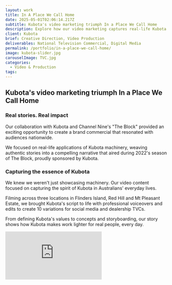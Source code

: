```yaml
---
layout: work
title: In A Place We Call Home
date: 2025-05-01T02:06:14.217Z
subtitle: Kubota's video marketing triumph In a Place We Call Home
description: Explore how our video marketing captures real-life Kubota experiences in a national TV commercial
client: Kubota
brief: Creative Direction, Video Production
deliverables: National Television Commercial, Digital Media
permalink: /portfolio/in-a-place-we-call-home/
image: kubota-slider.jpg
carouselImage: TVC.jpg
categories:
  - Video & Production
tags:
---
```


## Kubota's video marketing triumph In a Place We Call Home

### Real stories. Real impact

Our collaboration with Kubota and Channel Nine's "The Block" provided an exciting opportunity to create a brand commercial that resonated with audiences nationwide.

We focused on real-life applications of Kubota machinery, weaving authentic stories into a compelling narrative that aired during 2022's season of The Block, proudly sponsored by Kubota.

### Capturing the essence of Kubota

We knew we weren't just showcasing machinery. Our video content focused on capturing the spirit of Kubota in Australians' everyday lives.

Filming across three locations in Flinders Island, Red Hill and Mt Pleasant Estate, we brought Kubota's script to life with professional voiceovers and edits to create 10 variations for social media and dealership TVCs.

From defining Kubota's values to concepts and storyboarding, our story shows how Kubota makes work lighter for real people, every day.

<div class='embed-container'><iframe src='https://www.youtube.com/embed/p2mbqGrVdY0' frameborder='0' allowfullscreen></iframe></div>
